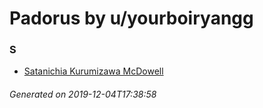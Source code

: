 # Padorus by u/yourboiryangg

### S
* [Satanichia Kurumizawa McDowell](https://github.com/shadow578/Project-Padoru/blob/master/table-of-contents/characters/SatanichiaKurumizawaMcDowell.md)

###### Generated on 2019-12-04T17:38:58
